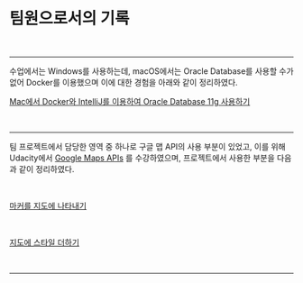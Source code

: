 <h1>팀원으로서의 기록</h1>



<br>

<hr>

수업에서는 Windows를 사용하는데, macOS에서는 Oracle Database를 사용할 수가 없어 Docker를 이용했으며 이에 대한 경험을  아래와 같이 정리하였다.

[Mac에서 Docker와 IntelliJ를 이용하여 Oracle Database 11g 사용하기](https://github.com/ysjhmtb/khProjectJuly/blob/master/saved/myTask/%EB%AC%B8%EC%84%9C/Mac%EC%97%90%EC%84%9C%20Docker%EC%99%80%20IntelliJ%EB%A5%BC%20%EC%9D%B4%EC%9A%A9%ED%95%98%EC%97%AC%20Oracle%20Database%2011g%20%EC%82%AC%EC%9A%A9%ED%95%98%EA%B8%B0.md)

<br>

<hr>

팀 프로젝트에서 담당한 영역 중 하나로 구글 맵 API의 사용 부분이 있었고, 이를 위해 Udacity에서 [Google Maps APIs](https://www.udacity.com/course/google-maps-apis--ud864) 를 수강하였으며, 프로젝트에서 사용한 부분을 다음과 같이 정리하였다.

<br>

[마커를 지도에 나타내기](https://github.com/ysjhmtb/khProjectJuly/blob/master/saved/myTask/%EB%AC%B8%EC%84%9C/Making%20your%20Mark/%EB%A7%88%EC%BB%A4%EB%A5%BC%20%EC%A7%80%EB%8F%84%EC%97%90%20%EB%82%98%ED%83%80%EB%82%B4%EA%B8%B0.md)

<br>

[지도에 스타일 더하기](https://github.com/ysjhmtb/khProjectJuly/blob/master/saved/myTask/%EB%AC%B8%EC%84%9C/Being%20Stylish/%EC%A7%80%EB%8F%84%EC%97%90%20%EC%8A%A4%ED%83%80%EC%9D%BC%20%EB%8D%94%ED%95%98%EA%B8%B0.md)

<br>

<hr>